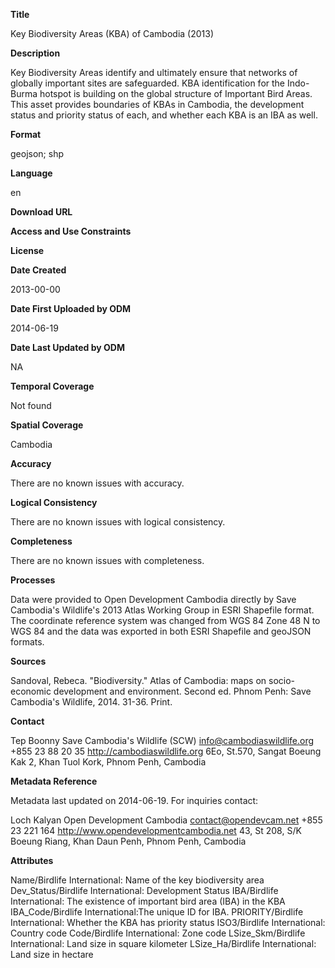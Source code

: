 **Title**

Key Biodiversity Areas (KBA) of Cambodia (2013)

**Description**

Key Biodiversity Areas identify and ultimately ensure that networks of globally important sites are safeguarded. KBA identification for the Indo-Burma hotspot is building on the global structure of Important Bird Areas. This asset provides boundaries of KBAs in Cambodia, the development status and priority status of each, and whether each KBA is an IBA as well. 

**Format**

geojson; shp

**Language**

en

**Download URL**



**Access and Use Constraints**



**License**



**Date Created**

2013-00-00

**Date First Uploaded by ODM**

2014-06-19

**Date Last Updated by ODM**

NA

**Temporal Coverage**

Not found

**Spatial Coverage**

Cambodia

**Accuracy**

There are no known issues with accuracy.

**Logical Consistency**

There are no known issues with logical consistency.

**Completeness**

There are no known issues with completeness.

**Processes**

Data were provided to Open Development Cambodia directly by Save Cambodia's Wildlife's 2013 Atlas Working Group in ESRI Shapefile format. The coordinate reference system was changed from WGS 84 Zone 48 N to WGS 84 and the data was exported in both ESRI Shapefile and geoJSON formats.

**Sources**

Sandoval, Rebeca. "Biodiversity." Atlas of Cambodia: maps on socio-economic development and environment. Second ed. Phnom Penh: Save Cambodia's Wildlife, 2014. 31-36. Print.

**Contact**
     
Tep Boonny
Save Cambodia's Wildlife (SCW)
info@cambodiaswildlife.org
+855 23 88 20 35
http://cambodiaswildlife.org
6Eo, St.570, Sangat Boeung Kak 2, Khan Tuol Kork, Phnom Penh, Cambodia

**Metadata Reference**

Metadata last updated on 2014-06-19. For inquiries contact:

Loch Kalyan
Open Development Cambodia
contact@opendevcam.net
+855 23 221 164
http://www.opendevelopmentcambodia.net
43, St 208, S/K Boeung Riang, Khan Daun Penh, Phnom Penh, Cambodia

**Attributes**

Name/Birdlife International: Name of the key biodiversity area
Dev_Status/Birdlife International: Development Status
IBA/Birdlife International: The existence of important bird area (IBA) in the KBA
IBA_Code/Birdlife International:The unique ID for IBA.
PRIORITY/Birdlife International: Whether the KBA has priority status
ISO3/Birdlife International: Country code
Code/Birdlife International: Zone code
LSize_Skm/Birdlife International: Land size in square kilometer
LSize_Ha/Birdlife International: Land size in hectare


